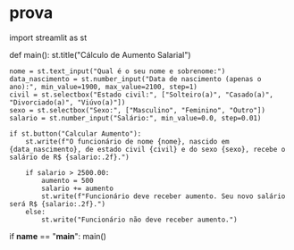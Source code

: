 # prova
import streamlit as st

def main():
    st.title("Cálculo de Aumento Salarial")

    nome = st.text_input("Qual é o seu nome e sobrenome:")
    data_nascimento = st.number_input("Data de nascimento (apenas o ano):", min_value=1900, max_value=2100, step=1)
    civil = st.selectbox("Estado civil:", ["Solteiro(a)", "Casado(a)", "Divorciado(a)", "Viúvo(a)"])
    sexo = st.selectbox("Sexo:", ["Masculino", "Feminino", "Outro"])
    salario = st.number_input("Salário:", min_value=0.0, step=0.01)

    if st.button("Calcular Aumento"):
        st.write(f"O funcionário de nome {nome}, nascido em {data_nascimento}, de estado civil {civil} e do sexo {sexo}, recebe o salário de R$ {salario:.2f}.")

        if salario > 2500.00:
            aumento = 500
            salario += aumento
            st.write(f"Funcionário deve receber aumento. Seu novo salário será R$ {salario:.2f}.")
        else:
            st.write("Funcionário não deve receber aumento.")

if __name__ == "__main__":
    main()


